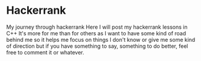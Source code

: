 # Hackerrank
My journey through hackerrank
Here I will post my hackerrank lessons in C++
It's more for me than for others as I want to have some kind of road behind me so it helps me focus on things I don't know or give me some kind of direction but if you have something to say, something to do better, feel free to comment it or whatever.
